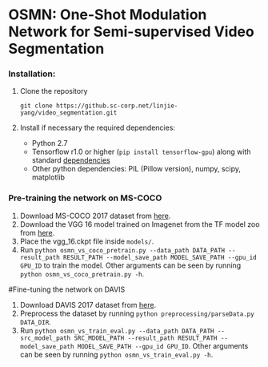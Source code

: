 # OSMN: One-Shot Modulation Network for Semi-supervised Video Segmentation


### Installation:
1. Clone the repository
   ```Shell
   git clone https://github.sc-corp.net/linjie-yang/video_segmentation.git
   ```
2. Install if necessary the required dependencies:
   
   - Python 2.7 
   - Tensorflow r1.0 or higher (`pip install tensorflow-gpu`) along with standard [dependencies](https://www.tensorflow.org/install/install_linux)
   - Other python dependencies: PIL (Pillow version), numpy, scipy, matplotlib
   


### Pre-training the network on MS-COCO
1. Download MS-COCO 2017 dataset from [here](http://cocodataset.org/#download).
2. Download the VGG 16 model trained on Imagenet from the TF model zoo from [here](http://download.tensorflow.org/models/vgg_16_2016_08_28.tar.gz).
3. Place the vgg_16.ckpt file inside `models/`.
4. Run `python osmn_vs_coco_pretrain.py --data_path DATA_PATH --result_path RESULT_PATH --model_save_path MODEL_SAVE_PATH --gpu_id GPU_ID` to train the model. Other arguments can be seen by running `python osmn_vs_coco_pretrain.py -h`.

#Fine-tuning the network on DAVIS
1. Download DAVIS 2017 dataset from [here](http://davischallenge.org/code.html).
2. Preprocess the dataset by running `python preprocessing/parseData.py DATA_DIR`.
3. Run `python osmn_vs_train_eval.py --data_path DATA_PATH --src_model_path SRC_MDOEL_PATH --result_path RESULT_PATH --model_save_path MODEL_SAVE_PATH --gpu_id GPU_ID`. Other arguments can be seen by running `python osmn_vs_train_eval.py -h`.

